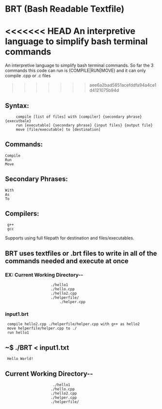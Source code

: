 # BRT   (Bash Readable Textfile)
<<<<<<< HEAD
An interpretive language to simplify bash terminal commands
=======
An interpretive language to simplify bash terminal commands.
So far the 3 commands this code can run is (COMPILE|RUN|MOVE) and it can only compile .cpp or .c files
>>>>>>> aee6a2bad5851acefddfa94a4ce1d4121075b94d

## Syntax: 
         compile [list of files] with [compiler] {secondary phrase} {executbale} 
         run [executable] {secondary phrase} {input files} {output file}
         move [file/executable] to [destination]


##  Commands: 
    Compile 
    Run 
    Move 

##  Secondary Phrases:
    With 
    As
    To 

##  Compilers:
     g++ 
     gcc 

Supports using full filepath for destination and files/executables.

## BRT uses textfiles or .brt files to write in all of the commands needed and execute at once
### EX: Current Working Directory--
                         ./hello1
                         ./hello.cpp
                         ./hello2.cpp
                         ./helperfile/
                             ./helper.cpp
###                         
### input1.brt
     compile hello2.cpp ./helperfile/helper.cpp with g++ as hello2
     move helperfile/helper.cpp to ./
     run hello1
###     
### 
## ~$ ./BRT < input1.txt
     Hello World!


##     Current Working Directory--
                          ./hello1
                         ./hello.cpp
                         ./hello2.cpp
                         ./helper.cpp
                         ./helperfile/

